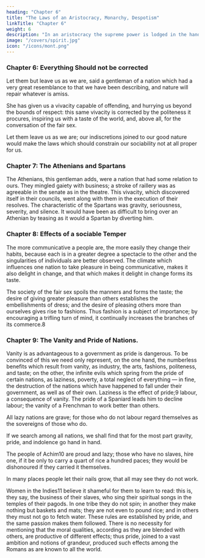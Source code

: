 ```yaml
---
heading: "Chapter 6"
title: "The Laws of an Aristocracy, Monarchy, Despotism"
linkTitle: "Chapter 6"
weight: 6
description: "In an aristocracy the supreme power is lodged in the hands of a certain number of persons"
image: "/covers/spirit.jpg"
icon: "/icons/mont.png"
---
```




### Chapter 6: Everything Should not be corrected

Let them but leave us as we are, said a gentleman of a nation which had a very great resemblance to that we have been describing, and nature will repair whatever is amiss. 

She has given us a vivacity capable of offending, and hurrying us beyond the bounds of respect: this same vivacity is corrected by the politeness it procures, inspiring us with a taste of the world, and, above all, for the conversation of the fair sex.

Let them leave us as we are; our indiscretions joined to our good nature would make the laws which should constrain our sociability not at all proper for us.


### Chapter 7: The Athenians and Spartans

 <!-- Lacedæmonians.  -->

 The Athenians, this gentleman adds, were a nation that had some relation to ours. They mingled gaiety with business; a stroke of raillery was as agreeable in the senate as in the theatre. This vivacity, which discovered itself in their councils, went along with them in the execution of their resolves. The characteristic of the Spartans was gravity, seriousness, severity, and silence. It would have been as difficult to bring over an Athenian by teasing as it would a Spartan by diverting him.


### Chapter 8: Effects of a sociable Temper

The more communicative a people are, the more easily they change their habits, because each is in a greater degree a spectacle to the other and the singularities of individuals are better observed. The climate which influences one nation to take pleasure in being communicative, makes it also delight in change, and that which makes it delight in change forms its taste.

The society of the fair sex spoils the manners and forms the taste; the desire of giving greater pleasure than others establishes the embellishments of dress; and the desire of pleasing others more than ourselves gives rise to fashions. Thus fashion is a subject of importance; by encouraging a trifling turn of mind, it continually increases the branches of its commerce.8


### Chapter 9: The Vanity and Pride of Nations. 

Vanity is as advantageous to a government as pride is dangerous. To be convinced of this we need only represent, on the one hand, the numberless benefits which result from vanity, as industry, the arts, fashions, politeness, and taste; on the other, the infinite evils which spring from the pride of certain nations, as laziness, poverty, a total neglect of everything — in fine, the destruction of the nations which have happened to fall under their government, as well as of their own. Laziness is the effect of pride;9 labour, a consequence of vanity. The pride of a Spaniard leads him to decline labour; the vanity of a Frenchman to work better than others.

All lazy nations are grave; for those who do not labour regard themselves as the sovereigns of those who do.

If we search among all nations, we shall find that for the most part gravity, pride, and indolence go hand in hand.

The people of Achim10 are proud and lazy; those who have no slaves, hire one, if it be only to carry a quart of rice a hundred paces; they would be dishonoured if they carried it themselves.

In many places people let their nails grow, that all may see they do not work.

Women in the Indies11 believe it shameful for them to learn to read: this is, they say, the business of their slaves, who sing their spiritual songs in the temples of their pagods. In one tribe they do not spin; in another they make nothing but baskets and mats; they are not even to pound rice; and in others they must not go to fetch water. These rules are established by pride, and the same passion makes them followed. There is no necessity for mentioning that the moral qualities, according as they are blended with others, are productive of different effects; thus pride, joined to a vast ambition and notions of grandeur, produced such effects among the Romans as are known to all the world.

